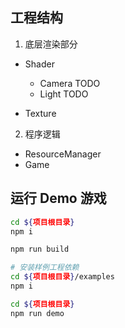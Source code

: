 ## 工程结构

1. 底层渲染部分

- Shader

  - Camera TODO
  - Light TODO

- Texture

2. 程序逻辑

- ResourceManager
- Game

## 运行 Demo 游戏

```bash
cd ${项目根目录}
npm i

npm run build

# 安装样例工程依赖
cd ${项目根目录}/examples
npm i

cd ${项目根目录}
npm run demo
```
